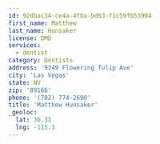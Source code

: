```yaml
---
id: 92dbac34-ce4a-4fba-bd63-f1c59fb53904
first_name: Matthew
last_name: Hunsaker
license: DMD
services:
  - dentist
category: Dentists
address: '9349 Flowering Tulip Ave'
city: 'Las Vegas'
state: NV
zip: '89166'
phone: '(702) 774-2690'
title: 'Matthew Hunsaker'
_geoloc:
  lat: 36.31
  lng: -115.3
---
```

